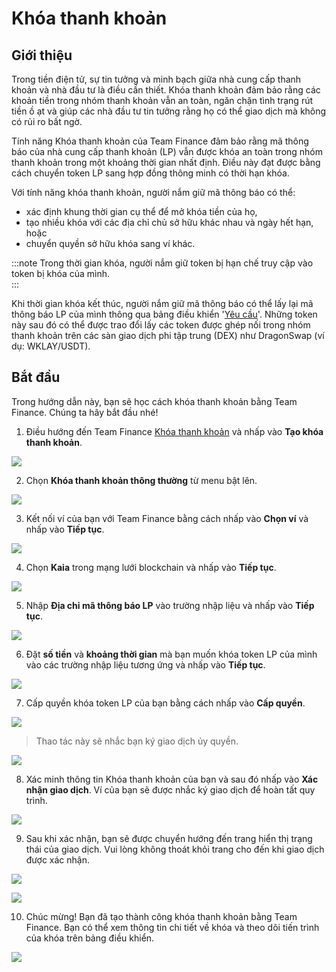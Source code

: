 # Khóa thanh khoản

## Giới thiệu

Trong tiền điện tử, sự tin tưởng và minh bạch giữa nhà cung cấp thanh khoản và nhà đầu tư là điều cần thiết. Khóa thanh khoản đảm bảo rằng các khoản tiền trong nhóm thanh khoản vẫn an toàn, ngăn chặn tình trạng rút tiền ồ ạt và giúp các nhà đầu tư tin tưởng rằng họ có thể giao dịch mà không có rủi ro bất ngờ.

Tính năng Khóa thanh khoản của Team Finance đảm bảo rằng mã thông báo của nhà cung cấp thanh khoản (LP) vẫn được khóa an toàn trong nhóm thanh khoản trong một khoảng thời gian nhất định. Điều này đạt được bằng cách chuyển token LP sang hợp đồng thông minh có thời hạn khóa.

Với tính năng khóa thanh khoản, người nắm giữ mã thông báo có thể:

- xác định khung thời gian cụ thể để mở khóa tiền của họ,
- tạo nhiều khóa với các địa chỉ chủ sở hữu khác nhau và ngày hết hạn, hoặc
- chuyển quyền sở hữu khóa sang ví khác.

:::note
Trong thời gian khóa, người nắm giữ token bị hạn chế truy cập vào token bị khóa của mình.\
:::

Khi thời gian khóa kết thúc, người nắm giữ mã thông báo có thể lấy lại mã thông báo LP của mình thông qua bảng điều khiển '[Yêu cầu](https://www.team.finance/claim)'. Những token này sau đó có thể được trao đổi lấy các token được ghép nối trong nhóm thanh khoản trên các sàn giao dịch phi tập trung (DEX) như DragonSwap (ví dụ: WKLAY/USDT).

## Bắt đầu

Trong hướng dẫn này, bạn sẽ học cách khóa thanh khoản bằng Team Finance. Chúng ta hãy bắt đầu nhé!

1. Điều hướng đến Team Finance [Khóa thanh khoản](https://team.finance/liquidity-locks) và nhấp vào **Tạo khóa thanh khoản**.

![](/img/build/tools/token-management/liquidity-locks/ll-step-1.jpeg)

2. Chọn **Khóa thanh khoản thông thường** từ menu bật lên.

![](/img/build/tools/token-management/liquidity-locks/ll-step-2.jpeg)

3. Kết nối ví của bạn với Team Finance bằng cách nhấp vào **Chọn ví** và nhấp vào **Tiếp tục**.

![](/img/build/tools/token-management/liquidity-locks/ll-step-3.jpeg)

4. Chọn **Kaia** trong mạng lưới blockchain và nhấp vào **Tiếp tục**.

![](/img/build/tools/token-management/liquidity-locks/ll-step-4.jpeg)

5. Nhập **Địa chỉ mã thông báo LP** vào trường nhập liệu và nhấp vào **Tiếp tục**.

![](/img/build/tools/token-management/liquidity-locks/ll-step-5.png)

6. Đặt **số tiền** và **khoảng thời gian** mà bạn muốn khóa token LP của mình vào các trường nhập liệu tương ứng và nhấp vào **Tiếp tục**.

![](/img/build/tools/token-management/liquidity-locks/ll-step-6.png)

7. Cấp quyền khóa token LP của bạn bằng cách nhấp vào **Cấp quyền**.

![](/img/build/tools/token-management/liquidity-locks/ll-step-7a.png)

> Thao tác này sẽ nhắc bạn ký giao dịch ủy quyền.

![](/img/build/tools/token-management/liquidity-locks/ll-step-7b.png)

8. Xác minh thông tin Khóa thanh khoản của bạn và sau đó nhấp vào **Xác nhận giao dịch**. Ví của bạn sẽ được nhắc ký giao dịch để hoàn tất quy trình.

![](/img/build/tools/token-management/liquidity-locks/ll-step-8.png)

9. Sau khi xác nhận, bạn sẽ được chuyển hướng đến trang hiển thị trạng thái của giao dịch. Vui lòng không thoát khỏi trang cho đến khi giao dịch được xác nhận.

![](/img/build/tools/token-management/liquidity-locks/ll-step-9a.png)

![](/img/build/tools/token-management/liquidity-locks/ll-step-9b.png)

10. Chúc mừng! Bạn đã tạo thành công khóa thanh khoản bằng Team Finance. Bạn có thể xem thông tin chi tiết về khóa và theo dõi tiến trình của khóa trên bảng điều khiển.

![](/img/build/tools/token-management/liquidity-locks/ll-step-10.png)










